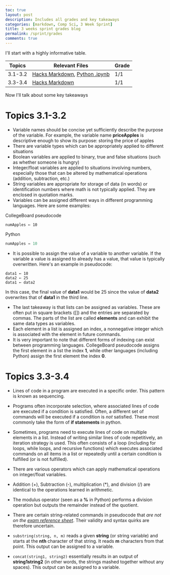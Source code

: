 ```yaml
---
toc: true
layout: post
description: Includes all grades and key takeaways
categories: [markdown, Comp Sci, 3 Week Sprint]
title: 3 weeks sprint grades blog
permalink: /sprint/grades
comments: true
---
```


I'll start with a highly informative table.

| Topics | Relevant Files | Grade |
|-|-|-|
| 3.1-3.2 | [Hacks Markdown](https://leonard514.github.io/FastPage/sprint/hacks1), [Python .ipynb](https://leonard514.github.io/FastPage/jupyter/3%20week%20sprint/2022/11/28/3.2hack.html) | 1/1 |
| 3.3-3.4 | [Hacks Markdown](https://leonard514.github.io/FastPage/sprint/hacks2) | 1/1 |


Now I'll talk about some key takeaways

# Topics 3.1-3.2

- Variable names should be concise yet sufficiently describe the purpose of the variable. For example, the variable name **priceApples** is descriptive enough to show its purpose: storing the price of apples
- There are variable types which can be appropriately applied to different situations
 - Boolean variables are applied to binary, true and false situations (such as whether someone is hungry)
 - Integer/float variables are applied to situations involving numbers, especially those that can be altered by mathematical operations (addition, subtraction, etc.)
 - String variables are appropriate for storage of data (in words) or identification numbers where math is not typically applied. They are enclosed in quotation marks.
- Variables can be assigned different ways in different programming languages. Here are some examples:

CollegeBoard pseudocode
```
numApples ← 10
```

Python
```python
numApples = 10
```
- It is possible to assign the value of a variable to another variable. If the variable a value is assigned to already has a value, that value is typically overwritten. Here's an example in pseudocode:

```
data1 ← 10
data2 ← 25
data1 ← data2
```

In this case, the final value of **data1** would be 25 since the value of **data2** overwrites that of **data1** in the third line.


- The last takeaway is that lists can be assigned as variables. These are often put in square brackets ([]) and the entries are separated by commas. The parts of the list are called **elements** and can exhibit the same data types as variables.
- Each element in a list is assigned an index, a nonnegative integer which is associated with the element in future commands.
 - It is very important to note that different forms of indexing can exist between programming languages. CollegeBoard pseudocode assigns the first element in a list the index **1**, while other languages (including Python) assign the first element the index **0**.

# Topics 3.3-3.4

- Lines of code in a program are executed in a specific order. This pattern is known as sequencing.
- Programs often incorporate selection, where associated lines of code are executed if a condition is satisfied. Often, a different set of commands will be executed if a condition is *not* satisfied. These most commonly take the form of **if statements** in python.
- Sometimes, programs need to execute lines of code on multiple elements in a list. Instead of writing similar lines of code repetitively, an iteration strategy is used. This often consists of a loop (including for loops, while loops, and recursive functions) which executes associated commands on all items in a list or repeatedly until a certain condition is fulfilled (or is not fulfilled).

- There are various operators which can apply mathematical operations on integer/float variables.
 - Addition (+), Subtraction (-), multiplication (*), and division (/) are identical to the operations learned in arithmetic.
 - The modulus operator (seen as a **%** in Python) performs a division operation but outputs the remainder instead of the quotient.

- There are certain string-related commands in pseudocode that *are not on the [exam reference sheet](https://apcentral.collegeboard.org/media/pdf/ap-computer-science-principles-exam-reference-sheet.pdf)*. Their validity and syntax quirks are therefore uncertain.
 - `substring(string, n, m)` reads a given **string** (or string variable) and starts at the **nth** character of that string. It reads **m** characters from that point. This output can be assigned to a variable.
 - `concat(string1, string2)` essentially results in an output of **string1string2** (in other words, the strings mashed together without any spaces). This output can be assigned to a variable.